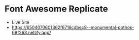 # Font Awesome Replicate


- Live Site 
- https://6504070601362f6716cdbec8--monumental-pothos-68f263.netlify.app/